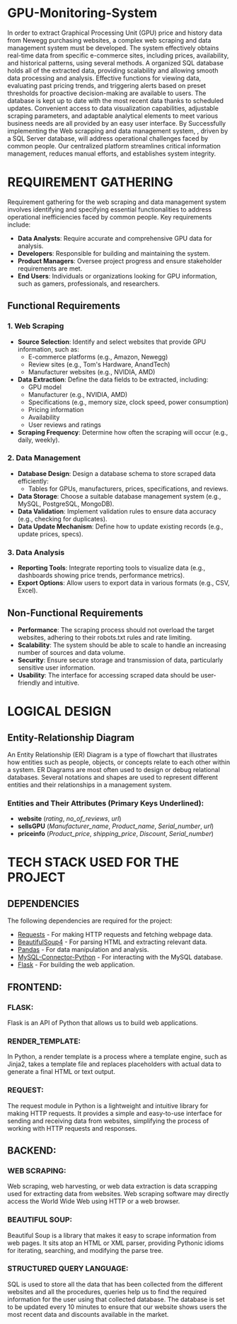 # GPU-Monitoring-System
In order to extract Graphical Processing Unit (GPU) price and history data from Newegg purchasing websites, a complex web scraping and data management system must be developed. The system effectively obtains real-time data from specific e-commerce sites, including prices, availability, and historical patterns, using several methods. A organized SQL database holds all of the extracted data, providing scalability and allowing smooth data processing and analysis. Effective functions for viewing data, evaluating past pricing trends, and triggering alerts based on preset thresholds for proactive decision-making are available to users. The database is kept up to date with the most recent data thanks to scheduled updates. Convenient access to data visualization capabilities, adjustable scraping parameters, and adaptable analytical elements to meet various business needs are all provided by an easy user interface. 
By Successfully implementing the Web scrapping and data management system, , driven by a SQL Server database, will address operational challenges faced by common people. Our centralized platform streamlines critical information management, reduces manual efforts, and establishes system integrity.

# REQUIREMENT GATHERING

Requirement gathering for the web scraping and data management system involves identifying and specifying essential functionalities to address operational inefficiencies faced by common people. Key requirements include:

- **Data Analysts**: Require accurate and comprehensive GPU data for analysis.
- **Developers**: Responsible for building and maintaining the system.
- **Product Managers**: Oversee project progress and ensure stakeholder requirements are met.
- **End Users**: Individuals or organizations looking for GPU information, such as gamers, professionals, and researchers.

## Functional Requirements

### 1. Web Scraping

- **Source Selection**: Identify and select websites that provide GPU information, such as:
  - E-commerce platforms (e.g., Amazon, Newegg)
  - Review sites (e.g., Tom's Hardware, AnandTech)
  - Manufacturer websites (e.g., NVIDIA, AMD)
- **Data Extraction**: Define the data fields to be extracted, including:
  - GPU model
  - Manufacturer (e.g., NVIDIA, AMD)
  - Specifications (e.g., memory size, clock speed, power consumption)
  - Pricing information
  - Availability
  - User reviews and ratings
- **Scraping Frequency**: Determine how often the scraping will occur (e.g., daily, weekly).

### 2. Data Management

- **Database Design**: Design a database schema to store scraped data efficiently:
  - Tables for GPUs, manufacturers, prices, specifications, and reviews.
- **Data Storage**: Choose a suitable database management system (e.g., MySQL, PostgreSQL, MongoDB).
- **Data Validation**: Implement validation rules to ensure data accuracy (e.g., checking for duplicates).
- **Data Update Mechanism**: Define how to update existing records (e.g., update prices, specs).

### 3. Data Analysis

- **Reporting Tools**: Integrate reporting tools to visualize data (e.g., dashboards showing price trends, performance metrics).
- **Export Options**: Allow users to export data in various formats (e.g., CSV, Excel).

## Non-Functional Requirements

- **Performance**: The scraping process should not overload the target websites, adhering to their robots.txt rules and rate limiting.
- **Scalability**: The system should be able to scale to handle an increasing number of sources and data volume.
- **Security**: Ensure secure storage and transmission of data, particularly sensitive user information.
- **Usability**: The interface for accessing scraped data should be user-friendly and intuitive.

# LOGICAL DESIGN

## Entity-Relationship Diagram

An Entity Relationship (ER) Diagram is a type of flowchart that illustrates how entities such as people, objects, or concepts relate to each other within a system. ER Diagrams are most often used to design or debug relational databases. Several notations and shapes are used to represent different entities and their relationships in a management system.

### Entities and Their Attributes (Primary Keys Underlined):

- **website** (*rating*, *no_of_reviews*, *url*)
- **sellsGPU** (*Manufacturer_name*, *Product_name*, *Serial_number*, *url*)
- **priceinfo** (*Product_price*, *shipping_price*, *Discount*, *Serial_number*)

# TECH STACK USED FOR THE PROJECT
## DEPENDENCIES

The following dependencies are required for the project:

- [Requests](https://docs.python-requests.org/en/latest/) - For making HTTP requests and fetching webpage data.
- [BeautifulSoup4](https://www.crummy.com/software/BeautifulSoup/) - For parsing HTML and extracting relevant data.
- [Pandas](https://pandas.pydata.org/) - For data manipulation and analysis.
- [MySQL-Connector-Python](https://dev.mysql.com/doc/connector-python/en/) - For interacting with the MySQL database.
- [Flask](https://flask.palletsprojects.com/) - For building the web application.


## FRONTEND:

### FLASK:
Flask is an API of Python that allows us to build web applications.

### RENDER_TEMPLATE:
In Python, a render template is a process where a template engine, such as Jinja2, takes a template file and replaces placeholders with actual data to generate a final HTML or text output.

### REQUEST:
The request module in Python is a lightweight and intuitive library for making HTTP requests. It provides a simple and easy-to-use interface for sending and receiving data from websites, simplifying the process of working with HTTP requests and responses.

## BACKEND:

### WEB SCRAPING:
Web scraping, web harvesting, or web data extraction is data scrapping used for extracting data from websites. Web scraping software may directly access the World Wide Web using HTTP or a web browser.

### BEAUTIFUL SOUP:
Beautiful Soup is a library that makes it easy to scrape information from web pages. It sits atop an HTML or XML parser, providing Pythonic idioms for iterating, searching, and modifying the parse tree.

### STRUCTURED QUERY LANGUAGE:
SQL is used to store all the data that has been collected from the different websites and all the procedures, queries help us to find the required information for the user using that collected database.
The database is set to be updated every 10 minutes to ensure that our website shows users the most recent data and discounts available in the market.

